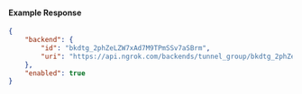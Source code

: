 <!-- Code generated for API Clients. DO NOT EDIT. -->

#### Example Response

```json
{
	"backend": {
		"id": "bkdtg_2phZeLZW7xAd7M9TPmSSv7aSBrm",
		"uri": "https://api.ngrok.com/backends/tunnel_group/bkdtg_2phZeLZW7xAd7M9TPmSSv7aSBrm"
	},
	"enabled": true
}
```
